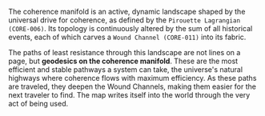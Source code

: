 The coherence manifold is an active, dynamic landscape shaped by the universal drive for coherence, as defined by the `Pirouette Lagrangian (CORE-006)`. Its topology is continuously altered by the sum of all historical events, each of which carves a `Wound Channel (CORE-011)` into its fabric.

The paths of least resistance through this landscape are not lines on a page, but **geodesics on the coherence manifold**. These are the most efficient and stable pathways a system can take, the universe's natural highways where coherence flows with maximum efficiency. As these paths are traveled, they deepen the Wound Channels, making them easier for the next traveler to find. The map writes itself into the world through the very act of being used.